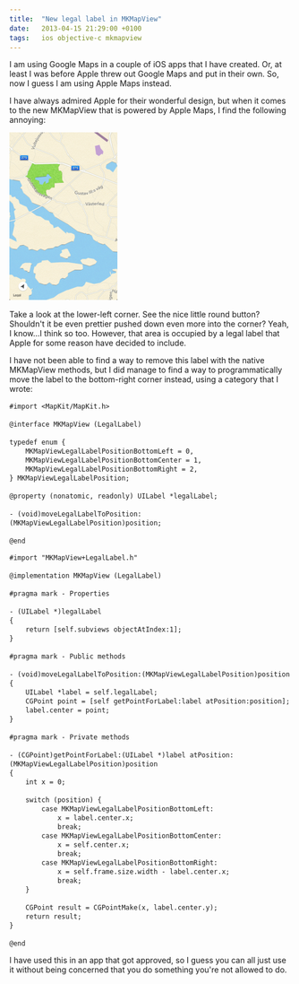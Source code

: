 ```yaml
---
title:  "New legal label in MKMapView"
date: 	2013-04-15 21:29:00 +0100
tags: 	ios objective-c mkmapview
---
```



I am using Google Maps in a couple of iOS apps that I have created. Or, at least
I was before Apple threw out Google Maps and put in their own. So, now I guess I
am using Apple Maps instead.

I have always admired Apple for their wonderful design, but when it comes to the
new MKMapView that is powered by Apple Maps, I find the following annoying:

![Apple Maps In Action](/assets/blog/2013-04-15-map.png)

Take a look at the lower-left corner. See the nice little round button? Shouldn't
it be even prettier pushed down even more into the corner? Yeah, I know...I think
so too. However, that area is occupied by a legal label that Apple for some reason
have decided to include.

I have not been able to find a way to remove this label with the native MKMapView
methods, but I did manage to find a way to programmatically move the label to the
bottom-right corner instead, using a category that I wrote:


```objc
#import <MapKit/MapKit.h>

@interface MKMapView (LegalLabel)

typedef enum {
    MKMapViewLegalLabelPositionBottomLeft = 0,
    MKMapViewLegalLabelPositionBottomCenter = 1,
    MKMapViewLegalLabelPositionBottomRight = 2,
} MKMapViewLegalLabelPosition;

@property (nonatomic, readonly) UILabel *legalLabel;

- (void)moveLegalLabelToPosition:(MKMapViewLegalLabelPosition)position;

@end
```


```objc
#import "MKMapView+LegalLabel.h"

@implementation MKMapView (LegalLabel)

#pragma mark - Properties

- (UILabel *)legalLabel
{
    return [self.subviews objectAtIndex:1];
}

#pragma mark - Public methods

- (void)moveLegalLabelToPosition:(MKMapViewLegalLabelPosition)position
{
    UILabel *label = self.legalLabel;
    CGPoint point = [self getPointForLabel:label atPosition:position];
    label.center = point;
}

#pragma mark - Private methods

- (CGPoint)getPointForLabel:(UILabel *)label atPosition:(MKMapViewLegalLabelPosition)position
{
    int x = 0;

    switch (position) {
        case MKMapViewLegalLabelPositionBottomLeft:
            x = label.center.x;
            break;
        case MKMapViewLegalLabelPositionBottomCenter:
            x = self.center.x;
            break;
        case MKMapViewLegalLabelPositionBottomRight:
            x = self.frame.size.width - label.center.x;
            break;
    }

    CGPoint result = CGPointMake(x, label.center.y);
    return result;
}

@end
```


I have used this in an app that got approved, so I guess you can all just use it
without being concerned that you do something you're not allowed to do.



